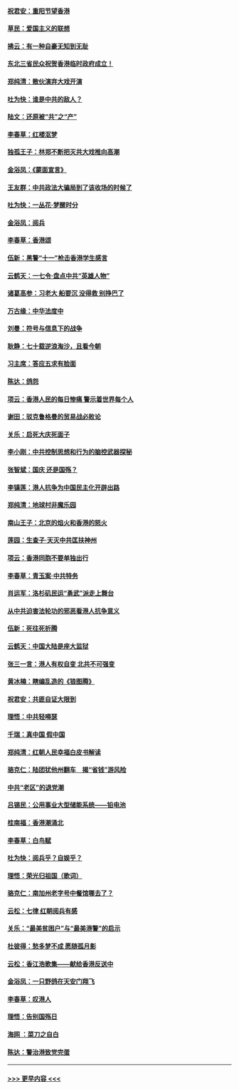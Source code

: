 #### [祝君安：重阳节望香港](../pages/nsc993/n11573190.md?t=10070922) 
#### [草民：爱国主义的联想](../pages/nsc993/n11572333.md?t=10070922) 
#### [拂云：有一种自豪无知到无耻](../pages/nsc993/n11572006.md?t=10070922) 
#### [东北三省民众祝贺香港临时政府成立！](../pages/nsc993/n11571215.md?t=10070922) 
#### [郑纯清：散伙演弃大戏开演](../pages/nsc993/n11570826.md?t=10070922) 
#### [吐为快：谁是中共的敌人？](../pages/nsc993/n11570817.md?t=10070922) 
#### [陆文：还原被“共”之“产”](../pages/nsc993/n11570798.md?t=10070922) 
#### [李春草：红楼沤梦](../pages/nsc993/n11569673.md?t=10070922) 
#### [独孤王子：林郑不断把灭共大戏推向高潮](../pages/nsc993/n11569381.md?t=10070922) 
#### [金浴凤：《蒙面宣言》](../pages/nsc993/n11569368.md?t=10070922) 
#### [王友群：中共政法大骗局到了该收场的时候了](../pages/nsc993/n11568940.md?t=10070922) 
#### [吐为快：一丛花‧梦醒时分](../pages/nsc993/n11567491.md?t=10070922) 
#### [金浴凤：阅兵](../pages/nsc993/n11567454.md?t=10070922) 
#### [李春草：香港颂](../pages/nsc993/n11567444.md?t=10070922) 
#### [伍新：黑警“十一”枪击香港学生感言](../pages/nsc993/n11567426.md?t=10070922) 
#### [云鹤天：一七令‧盘点中共“英雄人物”](../pages/nsc993/n11567091.md?t=10070922) 
#### [诸葛高参：习老大 船要沉 没得救 别挣巴了](../pages/nsc993/n11566976.md?t=10070922) 
#### [万古缘：中华法度中](../pages/nsc993/n11566726.md?t=10070922) 
#### [刘曼：符号与信息下的战争](../pages/nsc993/n11564655.md?t=10070922) 
#### [耿静：七十载逆浪淘沙，且看今朝](../pages/nsc993/n11564520.md?t=10070922) 
#### [习主席：答应五求有脸面](../pages/nsc993/n11563953.md?t=10070922) 
#### [陈达：鸽怨](../pages/nsc993/n11561879.md?t=10070922) 
#### [项云：香港人民的每日惨痛  警示着世界每个人](../pages/nsc993/n11559273.md?t=10070922) 
#### [谢田：驳克鲁格曼的贸易战必败论](../pages/nsc993/n11555840.md?t=10070922) 
#### [关乐：启死大庆死面子](../pages/nsc993/n11556823.md?t=10070922) 
#### [李小刚：中共控制思想和行为的脑控武器探秘](../pages/nsc993/n11556776.md?t=10070922) 
#### [张智斌：国庆  还是国殇？](../pages/nsc993/n11556617.md?t=10070922) 
#### [李镇莲：港人抗争为中国民主化开辟出路](../pages/nsc993/n11556570.md?t=10070922) 
#### [郑纯清：地球村非魔乐园](../pages/nsc993/n11555415.md?t=10070922) 
#### [南山王子：北京的焰火和香港的怒火](../pages/nsc993/n11555318.md?t=10070922) 
#### [莲园：生查子·天灭中共匡扶神州](../pages/nsc993/n11555302.md?t=10070922) 
#### [项云：香港同胞不要单独出行](../pages/nsc993/n11555276.md?t=10070922) 
#### [李春草：青玉案‧中共特务](../pages/nsc993/n11552356.md?t=10070922) 
#### [肖运军：洛杉矶民运“勇武”派走上舞台](../pages/nsc993/n11551595.md?t=10070922) 
#### [从中共迫害法轮功的邪恶看港人抗争意义](../pages/nsc993/n11540858.md?t=10070922) 
#### [伍新：死往死折腾](../pages/nsc993/n11550174.md?t=10070922) 
#### [云鹤天：中国大陆是座大监狱](../pages/nsc993/n11550155.md?t=10070922) 
#### [张三一言：港人有权自变 北共不可强变](../pages/nsc993/n11550132.md?t=10070922) 
#### [黄冰楠：瞎编乱造的《狼图腾》](../pages/nsc993/n11550082.md?t=10070922) 
#### [祝君安：共匪自证大限到](../pages/nsc993/n11550041.md?t=10070922) 
#### [理悟：中共轻嘚瑟](../pages/nsc993/n11547978.md?t=10070922) 
#### [千瑞：真中国 假中国](../pages/nsc993/n11547865.md?t=10070922) 
#### [郑纯清：红朝人民幸福白皮书解读](../pages/nsc993/n11547499.md?t=10070922) 
#### [骆克仁：陆团犹他州翻车　揭“省钱”游风险](../pages/nsc993/n11546977.md?t=10070922) 
#### [中共“老区”的退党潮](../pages/nsc993/n11545995.md?t=10070922) 
#### [吕锡民：公用事业大型储能系统——铅电池](../pages/nsc993/n11545701.md?t=10070922) 
#### [桂南福：香港潮涌北](../pages/nsc993/n11545682.md?t=10070922) 
#### [李春草：白鸟赋](../pages/nsc993/n11545663.md?t=10070922) 
#### [吐为快：阅兵乎？自娱乎？](../pages/nsc993/n11545625.md?t=10070922) 
#### [理悟：荣光归祖国（歌词）](../pages/nsc993/n11545616.md?t=10070922) 
#### [骆克仁：南加州老字号中餐馆哪去了？](../pages/nsc993/n11545120.md?t=10070922) 
#### [云松：七律 红朝阅兵有感](../pages/nsc993/n11542394.md?t=10070922) 
#### [关乐：“最美贫困户”与“最美港警”的启示](../pages/nsc993/n11542252.md?t=10070922) 
#### [杜彼得：愁多梦不成 愿随孤月影](../pages/nsc993/n11540296.md?t=10070922) 
#### [云松：香江浩歌集——献给香港反送中](../pages/nsc993/n11540149.md?t=10070922) 
#### [金浴凤：一只野鸽在天安门翔飞](../pages/nsc993/n11540280.md?t=10070922) 
#### [李春草：叹港人](../pages/nsc993/n11540119.md?t=10070922) 
#### [理悟：告别国殇日](../pages/nsc993/n11539610.md?t=10070922) 
#### [海网 ：菜刀之自白](../pages/nsc993/n11539597.md?t=10070922) 
#### [陈达：警治港致党完蛋](../pages/nsc993/n11538127.md?t=10070922) 

----
#### [ >>> 更早内容 <<< ](../indexes/nsc993-earlier.md)
